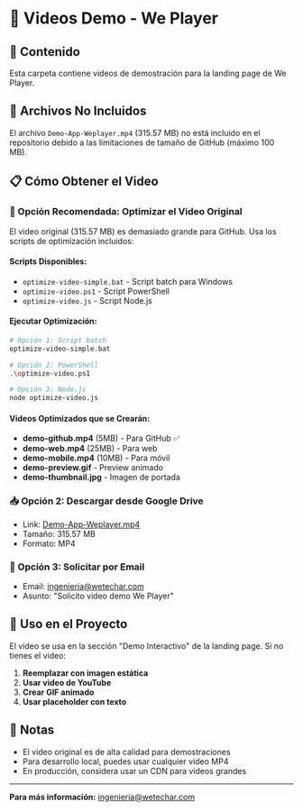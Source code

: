 # 🎥 Videos Demo - We Player

## 📁 Contenido

Esta carpeta contiene videos de demostración para la landing page de We Player.

## 🚫 Archivos No Incluidos

El archivo `Demo-App-Weplayer.mp4` (315.57 MB) no está incluido en el repositorio debido a las limitaciones de tamaño de GitHub (máximo 100 MB).

## 📋 Cómo Obtener el Video

### 🎯 Opción Recomendada: Optimizar el Video Original

El video original (315.57 MB) es demasiado grande para GitHub. Usa los scripts de optimización incluidos:

#### **Scripts Disponibles:**

- `optimize-video-simple.bat` - Script batch para Windows
- `optimize-video.ps1` - Script PowerShell
- `optimize-video.js` - Script Node.js

#### **Ejecutar Optimización:**

```bash
# Opción 1: Script batch
optimize-video-simple.bat

# Opción 2: PowerShell
.\optimize-video.ps1

# Opción 3: Node.js
node optimize-video.js
```

#### **Videos Optimizados que se Crearán:**

- **demo-github.mp4** (5MB) - Para GitHub ✅
- **demo-web.mp4** (25MB) - Para web
- **demo-mobile.mp4** (10MB) - Para móvil
- **demo-preview.gif** - Preview animado
- **demo-thumbnail.jpg** - Imagen de portada

### 📥 Opción 2: Descargar desde Google Drive

- Link: [Demo-App-Weplayer.mp4](https://drive.google.com/file/d/TU-LINK/view)
- Tamaño: 315.57 MB
- Formato: MP4

### 📧 Opción 3: Solicitar por Email

- Email: ingenieria@wetechar.com
- Asunto: "Solicito video demo We Player"

## 🎯 Uso en el Proyecto

El video se usa en la sección "Demo Interactivo" de la landing page. Si no tienes el video:

1. **Reemplazar con imagen estática**
2. **Usar video de YouTube**
3. **Crear GIF animado**
4. **Usar placeholder con texto**

## 📝 Notas

- El video original es de alta calidad para demostraciones
- Para desarrollo local, puedes usar cualquier video MP4
- En producción, considera usar un CDN para videos grandes

---

**Para más información:** ingenieria@wetechar.com
